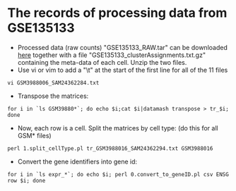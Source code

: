 # The records of processing data from GSE135133
- Processed data (raw counts) "GSE135133_RAW.tar" can be downloaded [here](https://www.ncbi.nlm.nih.gov/geo/query/acc.cgi?acc=GSE135133) together with a file "GSE135133_clusterAssignments.txt.gz" containing the meta-data of each cell. Unzip the two files. 
- Use vi or vim to add a "\t" at the start of the first line for all of the 11 files</br>
```
vi GSM3988006_SAM24362284.txt
```
- Transpose the matrices:</br>
```
for i in `ls GSM39880*`; do echo $i;cat $i|datamash transpose > tr_$i; done
```
- Now, each row is a cell. Split the matrices by cell type: (do this for all GSM* files)
```
perl 1.split_cellType.pl tr_GSM3988016_SAM24362294.txt GSM3988016
```
- Convert the gene identifiers into gene id:
```
for i in `ls expr_*`; do echo $i; perl 0.convert_to_geneID.pl csv ENSG row $i; done
```
